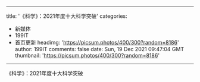 
---
title: '《科学》：2021年度十大科学突破'
categories: 
 - 新媒体
 - 199IT
 - 首页更新
headimg: 'https://picsum.photos/400/300?random=8186'
author: 199IT
comments: false
date: Sun, 19 Dec 2021 09:47:04 GMT
thumbnail: 'https://picsum.photos/400/300?random=8186'
---

<div>   
《科学》：2021年度十大科学突破  
</div>
            